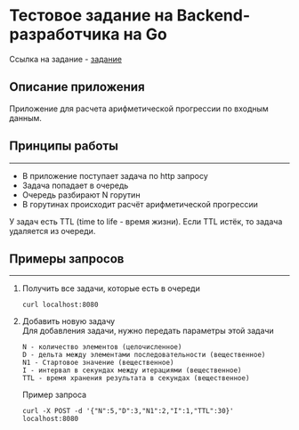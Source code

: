 # Тестовое задание на Backend-разработчика на Go

Ссылка на задание - [задание](/task-description.md)

## **Описание приложения**

Приложение для расчета арифметической прогрессии по входным данным.


## **Принципы работы**
___

 - В приложение поступает задача по http запросу
 - Задача попадает в очередь
 - Очередь разбирают N горутин
 - В горутинах происходит расчёт арифметической прогрессии

У задач есть TTL (time to life - время жизни). Если TTL истёк, то задача удаляется из очереди.

## **Примеры запросов**

---

1. Получить все задачи, которые есть в очереди
    ```
    curl localhost:8080
    ```
1. Добавить новую задачу<br>
    Для добавления задачи, нужно передать параметры этой задачи
     
    ```
    N - количество элементов (целочисленное)
    D - дельта между элементами последовательности (вещественное)
    N1 - Стартовое значение (вещественное)
    I - интервал в секундах между итерациями (вещественное)
    TTL - время хранения результата в секундах (вещественное)
    ```
    Пример запроса
    ```
    curl -X POST -d '{"N":5,"D":3,"N1":2,"I":1,"TTL":30}' localhost:8080
    ```